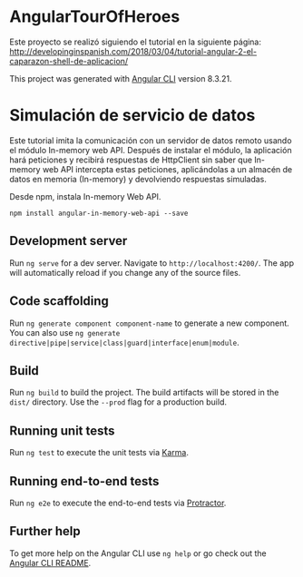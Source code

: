 # AngularTourOfHeroes
Este proyecto se realizó siguiendo el tutorial en la siguiente página:
http://developinginspanish.com/2018/03/04/tutorial-angular-2-el-caparazon-shell-de-aplicacion/

This project was generated with [Angular CLI](https://github.com/angular/angular-cli) version 8.3.21.

# Simulación de servicio de datos

Este tutorial imita la comunicación con un servidor de datos remoto usando el módulo In-memory web API.
Después de instalar el módulo, la aplicación hará peticiones y recibirá respuestas de HttpClient sin saber que In-memory web API intercepta estas peticiones, aplicándolas a un almacén de datos en memoria (In-memory) y devolviendo respuestas simuladas.

Desde npm, instala In-memory Web API.

    npm install angular-in-memory-web-api --save

## Development server

Run `ng serve` for a dev server. Navigate to `http://localhost:4200/`. The app will automatically reload if you change any of the source files.

## Code scaffolding

Run `ng generate component component-name` to generate a new component. You can also use `ng generate directive|pipe|service|class|guard|interface|enum|module`.

## Build

Run `ng build` to build the project. The build artifacts will be stored in the `dist/` directory. Use the `--prod` flag for a production build.

## Running unit tests

Run `ng test` to execute the unit tests via [Karma](https://karma-runner.github.io).

## Running end-to-end tests

Run `ng e2e` to execute the end-to-end tests via [Protractor](http://www.protractortest.org/).

## Further help

To get more help on the Angular CLI use `ng help` or go check out the [Angular CLI README](https://github.com/angular/angular-cli/blob/master/README.md).
